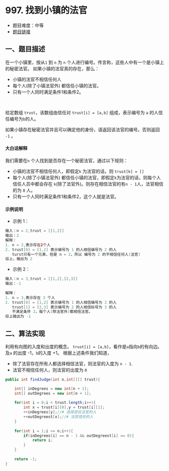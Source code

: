 #  997. 找到小镇的法官

- 题目难度：中等
- [题目链接](https://leetcode-cn.com/problems/find-the-town-judge/)
## 一、题目描述


在一个小镇里，按从`1` 到 `n` 为 `n` 个人进行编号。传言称，这些人中有一个是小镇上的秘密法官。
如果小镇的法官真的存在，那么：

   - 小镇的法官不相信任何人
   - 每个人(除了小镇法官外) 都信任小镇的法官。
   - 只有一个人同时满足条件1和条件2。

​

给定数组 `trust`，该数组由信任对 `trust[i] = [a,b]` 组成，表示编号为 `a` 的人信任编号为`b`的人。
​

如果小镇存在秘密法官并且可以确定他的身份，请返回该法官的编号。否则返回 `-1` 。
​

#### 大白话解释
我们需要在`n` 个人找到是否存在一个秘密法官，通过以下规则：

   - 小镇的法官不相信任何人，即假定`k` 为法官的话，则 `trust[k] = []`
   - 每个人(除了小镇法官外) 都信任小镇的法官，即假定`k`为法官的话，则每个人信任人员中都会存在 `k`(除了法官外)。则存在相信法官的有`n - 1`人，法官相信的为 `0` 人。
   - 只有一个人同时满足条件1和条件2，这个人就是法官。



#### 示例说明

- 示例 1：
```java
输入：n = 2,trust = [[1,2]]
输出：2
解释：
1. n = 2,表示存在2个人
2. trust[0] = [1,2] 表示编号为 1 的人相信编号为 2 的人
   turst只有一个元素，但是 n = 2，所以 编号为 2 的不相信任何人(法官)
综上，输出为 2
```

- 示例 2：
```java
输入：n = 3,trust = [[1,2],[2,3]]
输出：-1
    
解释：
1. n = 3,表示存在 3 个人
2. trust[0] = [1,2] 表示编号为 1 的人相信编号为 2 的人
   trust[1] = [2,3] 表示编号为 2 的人相信标号为 3 的人
   不满足条件 2，每个人(除法官外)都相信法官。
综上输出为 -1
```
## 二、算法实现
利用有向图的入度和出度的概念。
`trust[i] = [a,b]`，看作是`a`指向`b`的有向边。及`a` 的出度 -1，`b`的入度 +1。
根据上述条件我们知道，

- 除了法官存在所有人都选择相信法官，则法官的入度为 `n - 1`.
- 法官不相信任何人，则法官的出度为 `0`
```java
public int findJudge(int n,int[][] trust){

    int[] inDegrees = new int[n + 1];
    int[] outDegrees = new int[n + 1];
    
    for(int i = 0;i < trust.length;i++){
    	int x = trust[i][0],y = trust[i][1];
        ++inDegrees[y];//# 选择信任法官的人
        ++outDegreest[x];//# 法官信任的人
    }
    
    for(int i = 1;i <= n;i++){
    	if(inDegrees[i] == n - 1 && outDegreest[i] == 0){
        	return i;
        }
    }
    
    return -1;
}
```
